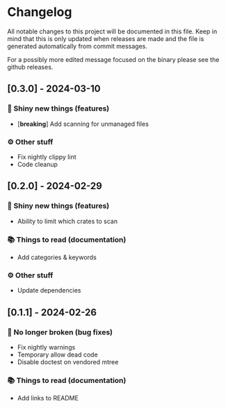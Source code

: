 # Changelog

All notable changes to this project will be documented in this file.
Keep in mind that this is only updated when releases are made and the file
is generated automatically from commit messages.

For a possibly more edited message focused on the binary please see the github
releases.

## [0.3.0] - 2024-03-10

### 🚀 Shiny new things (features)

- [**breaking**] Add scanning for unmanaged files

### ⚙️ Other stuff

- Fix nightly clippy lint
- Code cleanup

## [0.2.0] - 2024-02-29

### 🚀 Shiny new things (features)

- Ability to limit which crates to scan

### 📚 Things to read (documentation)

- Add categories & keywords

### ⚙️ Other stuff

- Update dependencies

## [0.1.1] - 2024-02-26

### 🐛 No longer broken (bug fixes)

- Fix nightly warnings
- Temporary allow dead code
- Disable doctest on vendored mtree

### 📚 Things to read (documentation)

- Add links to README

